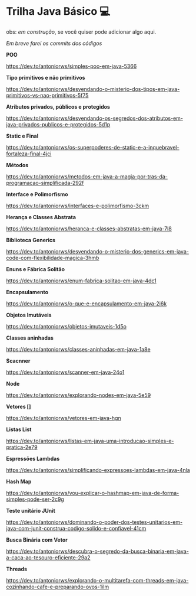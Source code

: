# Trilha Java Básico 💻

obs: _em construção_, se você quiser pode adicionar algo aqui.

_Em breve farei os commits dos códigos_

**POO**

https://dev.to/antoniorws/simples-poo-em-java-5366

**Tipo primitivos e não primitivos**

https://dev.to/antoniorws/desvendando-o-misterio-dos-tipos-em-java-primitivos-vs-nao-primitivos-5f75

**Atributos privados, públicos e protegidos**

https://dev.to/antoniorws/desvendando-os-segredos-dos-atributos-em-java-privados-publicos-e-protegidos-5d1p

**Static e Final**

https://dev.to/antoniorws/os-superpoderes-de-static-e-a-inquebravel-fortaleza-final-4jci

**Métodos**

https://dev.to/antoniorws/metodos-em-java-a-magia-por-tras-da-programacao-simplificada-292f

**Interface e Polimorfismo**

https://dev.to/antoniorws/interfaces-e-polimorfismo-3ckm

**Herança e Classes Abstrata**

https://dev.to/antoniorws/heranca-e-classes-abstratas-em-java-7l8

**Biblioteca** **Generics**

https://dev.to/antoniorws/desvendando-o-misterio-dos-generics-em-java-code-com-flexibilidade-magica-3hmb

**Enuns e Fábrica Solitão**

https://dev.to/antoniorws/enum-fabrica-solitao-em-java-4dc1

**Encapsulamento**

https://dev.to/antoniorws/o-que-e-encapsulamento-em-java-2i6k

**Objetos Imutáveis**

https://dev.to/antoniorws/objetos-imutaveis-1d5o

**Classes aninhadas**

https://dev.to/antoniorws/classes-aninhadas-em-java-1a8e

**Scacnner**

https://dev.to/antoniorws/scanner-em-java-24o1

**Node**

https://dev.to/antoniorws/explorando-nodes-em-java-5e59

**Vetores []**

https://dev.to/antoniorws/vetores-em-java-hgn

**Listas List**

https://dev.to/antoniorws/listas-em-java-uma-introducao-simples-e-pratica-2e79

**Espressões Lambdas**

https://dev.to/antoniorws/simplificando-expressoes-lambdas-em-java-4nla

**Hash Map**

https://dev.to/antoniorws/vou-explicar-o-hashmap-em-java-de-forma-simples-pode-ser-2c9g

**Teste unitário JUnit**

https://dev.to/antoniorws/dominando-o-poder-dos-testes-unitarios-em-java-com-junit-construa-codigo-solido-e-confiavel-41cm

**Busca Binária com Vetor**

https://dev.to/antoniorws/descubra-o-segredo-da-busca-binaria-em-java-a-caca-ao-tesouro-eficiente-29a2

**Threads**

https://dev.to/antoniorws/explorando-o-multitarefa-com-threads-em-java-cozinhando-cafe-e-preparando-ovos-1ilm
